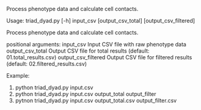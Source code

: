 Process phenotype data and calculate cell contacts.

Usage: triad_dyad.py [-h] input_csv [output_csv_total] [output_csv_filtered]

Process phenotype data and calculate cell contacts.

positional arguments:
  input_csv            Input CSV file with raw phenotype data
  output_csv_total     Output CSV file for total results (default: 01.total_results.csv)
  output_csv_filtered  Output CSV file for filtered results (default: 02.filtered_results.csv)

Example:
1. python triad_dyad.py input.csv
2. python triad_dyad.py input.csv output_total output_filter
3. pytnon triad_dyad.py input.csv output_total.csv output_filter.csv
